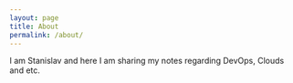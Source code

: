 ```yaml
---
layout: page
title: About
permalink: /about/
---
```


I am Stanislav and here I am sharing my notes regarding DevOps, Clouds and etc.
